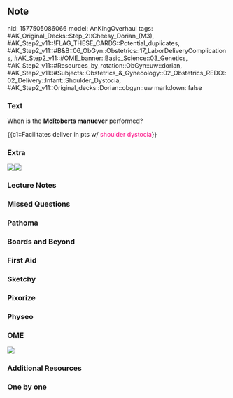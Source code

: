 ## Note
nid: 1577505086066
model: AnKingOverhaul
tags: #AK_Original_Decks::Step_2::Cheesy_Dorian_(M3), #AK_Step2_v11::!FLAG_THESE_CARDS::Potential_duplicates, #AK_Step2_v11::#B&B::06_ObGyn::Obstetrics::17_LaborDeliveryComplications, #AK_Step2_v11::#OME_banner::Basic_Science::03_Genetics, #AK_Step2_v11::#Resources_by_rotation::ObGyn::uw::dorian, #AK_Step2_v11::#Subjects::Obstetrics_&_Gynecology::02_Obstetrics_REDO::02_Delivery::Infant::Shoulder_Dystocia, #AK_Step2_v11::Original_decks::Dorian::obgyn::uw
markdown: false

### Text
When is the <b>McRoberts manuever</b> performed?
<div>
  {{c1::Facilitates deliver in pts w/ <font color=
  "#FC0280">shoulder dystocia</font>}}
</div>

### Extra
<div><img src="becalm.png"><img src="mcrobert.png"></div>

### Lecture Notes


### Missed Questions


### Pathoma


### Boards and Beyond


### First Aid


### Sketchy


### Pixorize


### Physeo


### OME
<div class="ome-widget">
  <a href="https://onlinemeded.org/spa/obgyn?ref=anki"><img src=
  "_OME_AnkiFlashcards_Topic_2.png"></a>
</div>

### Additional Resources


### One by one

